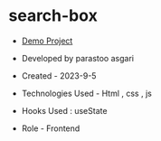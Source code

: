 # search-box

- [Demo Project]()

- Developed by parastoo asgari

- Created - 2023-9-5

- Technologies Used - Html , css , js 

- Hooks Used : useState 

- Role - Frontend


